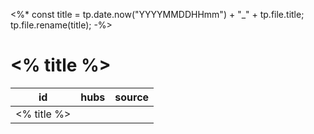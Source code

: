 <%*
const title = tp.date.now("YYYYMMDDHHmm") + "_" + tp.file.title;
tp.file.rename(title);
-%>

# <% title %>

| id             | hubs  | source |
| -------------- | ----- | ------ |
| <% title %>    |       |        |
